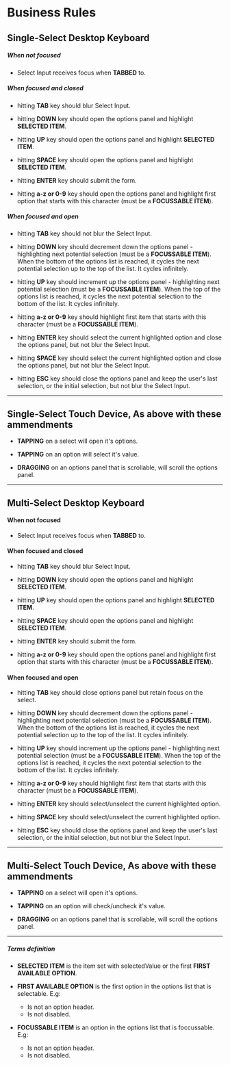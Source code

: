 # Business Rules

## Single-Select Desktop Keyboard

##### When not focused

- Select Input receives focus when **TABBED** to.

##### When focused and closed

- hitting **TAB** key should blur Select Input.

- hitting **DOWN** key should open the options panel and highlight **SELECTED ITEM**.

- hitting **UP** key should open the options panel and highlight **SELECTED ITEM**.

- hitting **SPACE** key should open the options panel and highlight **SELECTED ITEM**.

- hitting **ENTER** key should submit the form.

- hitting **a-z or 0-9** key should open the options panel and highlight first option that starts with this character (must be a **FOCUSSABLE ITEM**).

##### When focused and open

- hitting **TAB** key should not blur the Select Input.

- hitting **DOWN** key should decrement down the options panel - highlighting next potential selection (must be a **FOCUSSABLE ITEM**). When the bottom of the options list is reached, it cycles the next potential selection up to the top of the list. It cycles infinitely.

- hitting **UP** key should increment up the options panel - highlighting next potential selection (must be a **FOCUSSABLE ITEM**). When the top of the options list is reached, it cycles the next potential selection to the bottom of the list. It cycles infinitely.

- hitting **a-z or 0-9** key should highlight first item that starts with this character (must be a **FOCUSSABLE ITEM**).

- hitting **ENTER** key should select the current highlighted option and close the options panel, but not blur the Select Input.

- hitting **SPACE** key should select the current highlighted option and close the options panel, but not blur the Select Input.

- hitting **ESC** key should close the options panel and keep the user's last selection, or the initial selection, but not blur the Select Input.

---

## Single-Select Touch Device, As above with these ammendments

- **TAPPING** on a select will open it's options.

- **TAPPING** on an option will select it's value.

- **DRAGGING** on an options panel that is scrollable, will scroll the options panel.

---

## Multi-Select Desktop Keyboard

#### When not focused

- Select Input receives focus when **TABBED** to.

#### When focused and closed

- hitting **TAB** key should blur Select Input.

- hitting **DOWN** key should open the options panel and highlight **SELECTED ITEM**.

- hitting **UP** key should open the options panel and highlight **SELECTED ITEM**.

- hitting **SPACE** key should open the options panel and highlight **SELECTED ITEM**.

- hitting **ENTER** key should submit the form.

- hitting **a-z or 0-9** key should open the options panel and highlight first option that starts with this character (must be a **FOCUSSABLE ITEM**).


#### When focused and open

- hitting **TAB** key should close options panel but retain focus on the select.

- hitting **DOWN** key should decrement down the options panel - highlighting next potential selection (must be a **FOCUSSABLE ITEM**). When the bottom of the options list is reached, it cycles the next potential selection up to the top of the list. It cycles infinitely.

- hitting **UP** key should increment up the options panel - highlighting next potential selection (must be a **FOCUSSABLE ITEM**). When the top of the options list is reached, it cycles the next potential selection to the bottom of the list. It cycles infinitely.

- hitting **a-z or 0-9** key should highlight first item that starts with this character (must be a **FOCUSSABLE ITEM**).

- hitting **ENTER** key should select/unselect the current highlighted option.

- hitting **SPACE** key should select/unselect the current highlighted option.

- hitting **ESC** key should close the options panel and keep the user's last selection, or the initial selection, but not blur the Select Input.

---

## Multi-Select Touch Device, As above with these ammendments

- **TAPPING** on a select will open it's options.

- **TAPPING** on an option will check/uncheck it's value.

- **DRAGGING** on an options panel that is scrollable, will scroll the options panel.

---

##### Terms definition
- **SELECTED ITEM** is the item set with selectedValue or the first **FIRST AVAILABLE OPTION**.

- **FIRST AVAILABLE OPTION** is the first option in the options list that is selectable. E.g:
  - Is not an option header.
  - Is not disabled.

- **FOCUSSABLE ITEM** is an option in the options list that is foccussable. E.g:
  - Is not an option header.
  - Is not disabled.
